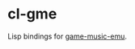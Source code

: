 # cl-gme

Lisp bindings for [game-music-emu](https://bitbucket.org/mpyne/game-music-emu/wiki/Home).
